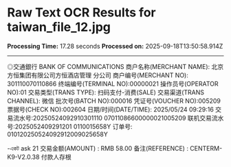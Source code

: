 # Raw Text OCR Results for taiwan_file_12.jpg

**Processing Time:** 17.28 seconds
**Processed on:** 2025-09-18T13:50:58.914Z

---

◎交通銀行
BANK OF COMMUNICATIONS
商户名称(MERCHANT NAME):
北京方恒集团有限公司方恒酒店管理
分公司
商户编号(MERCHANT NO):
301110070110866
终端编号(TERMINAL NO):00000021
操作员号(OPERATOR NO):01
交易类型(TRANS TYPE):
扫码支付-消费(SALE)
交易渠道(TRANS CHANNEL):
微信
批次号(BATCH NO):000016
凭证号(VOUCHER NO):005209
票据号(CHECK NO):002604
日期/时间(DATE/TIME):
2025/05/24 09:29:16
交易流水号:20250524092910301110
07011086600000021005209
联机交易流水号:2025052409291201
0110015658Y
订单号:
010120250524092912009025658Y

-একট
ask
21
交易金额(AMOUNT) :
RMB 58.00
备注(REFERENCE) :
CENTERM-K9-V2.0.38 付款人存根
